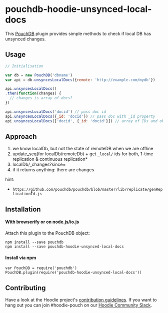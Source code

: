 # pouchdb-hoodie-unsynced-local-docs


This [PouchDB](http://pouchdb.com/) plugin provides simple methods to
check if local DB has unsynced changes.

## Usage

```js
// Initialisation

var db = new PouchDB('dbname')
var api = db.unsyncesLocalDocs({remote: 'http://example.com/mydb'})

api.unsyncesLocalDocs()
.then(function(changes) {
  // changes is array of docs?
})

api.unsyncesLocalDocs('docid') // pass doc id
api.unsyncesLocalDocs({_id: 'docid'}) // pass doc with _id property
api.unsyncesLocalDocs(['docid', {_id: 'docid'}]) // array of IDs and objects
```

## Approach
1. we know localDb, but not the state of remoteDB when we are offline
2. update_seq(for localDb/remoteDb) + get `_local/` ids for both, 1-time replication & continuous replication*
3. localDb/_changes?since=<seq>
4. if it returns anything: there are changes

hint: 
* `https://github.com/pouchdb/pouchdb/blob/master/lib/replicate/genReplicationId.js`

## Installation

#### With browserify or on node.js/io.js

Attach this plugin to the PouchDB object: 
````
npm install --save pouchdb
npm install --save pouchdb-hoodie-unsynced-local-docs
````

#### Install via npm

````
var PouchDB = require('pouchdb')
PouchDB.plugin(require('pouchdb-hoodie-unsynced-local-docs'))
````

<!--
### In the browser

```html
<script src="pouchdb.js"></script>
<script src="pouchdb-hoodie-local-changes.js"></script>
```

### In node.js

```js
var PouchDB = require('pouchdb')
PouchDB.plugin( require('pouchdb-hoodie-local-changes') )
```

## Testing

### In Node.js

Run all tests and validates JavaScript Code Style using [standard](https://www.npmjs.com/package/standard)

```
npm test
```

To run only the tests

```
npm run test:node
```
-->
## Contributing

Have a look at the Hoodie project's [contribution guidelines](https://github.com/hoodiehq/hoodie-dotfiles/blob/master/static/CONTRIBUTING.md).
If you want to hang out you can join #hoodie-pouch on our [Hoodie Community Slack](http://hood.ie/chat/).
